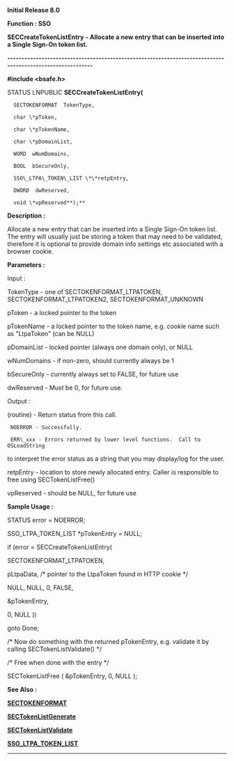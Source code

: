 




<!--
 /\* Font Definitions \*/
 @font-face
 {font-family:Helv;
 panose-1:2 11 6 4 2 2 2 3 2 4;}
@font-face
 {font-family:"Cambria Math";
 panose-1:2 4 5 3 5 4 6 3 2 4;}
 /\* Style Definitions \*/
 p.MsoNormal, li.MsoNormal, div.MsoNormal
 {margin-top:0cm;
 margin-right:0cm;
 margin-bottom:8.0pt;
 margin-left:0cm;
 line-height:107%;
 font-size:11.0pt;
 font-family:"Calibri",sans-serif;}
.MsoChpDefault
 {font-size:11.0pt;}
.MsoPapDefault
 {margin-bottom:8.0pt;
 line-height:107%;}
 /\* Page Definitions \*/
 @page WordSection1
 {size:612.0pt 792.0pt;
 margin:72.0pt 72.0pt 72.0pt 72.0pt;}
div.WordSection1
 {page:WordSection1;}
-->




**Initial Release 8.0**



**Function : SSO**



**SECCreateTokenListEntry** **- Allocate
a new entry that can be inserted into a Single Sign-On  token list.**


**----------------------------------------------------------------------------------------------------------**



**#include <bsafe.h>**



STATUS
LNPUBLIC **SECCreateTokenListEntry(**  

      SECTOKENFORMAT  TokenType,  

      char \*pToken,  

      char \*pTokenName,  

      char \*pDomainList,  

      WORD  wNumDomains,  

      BOOL  bSecureOnly,  

      SSO\_LTPA\_TOKEN\_LIST \*\*retpEntry,  

      DWORD  dwReserved,  

      void \*vpReserved**);**



**Description :**



Allocate a
new entry that can be inserted into a Single Sign-On  token list.  The entry
will usually just be storing a token that may need to be validated, therefore
it is optional to provide domain info settings etc associated with a browser
cookie.


 


**Parameters :**



Input :  

TokenType  -  one of SECTOKENFORMAT\_LTPATOKEN, SECTOKENFORMAT\_LTPATOKEN2,
SECTOKENFORMAT\_UNKNOWN  

  

pToken  -  a locked pointer to the token  

  

pTokenName  -  a locked pointer to the token name, e.g. cookie name such as "LtpaToken"
(can be NULL)  

  

pDomainList  -  locked pointer (always one domain only), or NULL  

  

wNumDomains  -  if non-zero, should currently always be 1  

  

bSecureOnly  -  currently always set to FALSE, for future use  

  

dwReserved  -  Must be 0, for future use.  

  




Output :  

(routine)  -  Return status from this call.  

     NOERROR - Successfully.  

     ERR\_xxx - Errors returned by lower level functions.  Call to OSLoadString
to interpret the error status as a string that you may display/log for the
user.  

  

  

retpEntry  -  location to store newly allocated entry.  Caller is responsible
to free using SECTokenListFree()  

  

vpReserved  -  should be NULL, for future use  

  




 **Sample Usage :**


STATUS error
= NOERROR;


SSO\_LTPA\_TOKEN\_LIST
\*pTokenEntry = NULL;


 


if
(error = SECCreateTokenListEntry( 


 
SECTOKENFORMAT\_LTPATOKEN, 


 
pLtpaData, /\* pointer to the LtpaToken found in HTTP cookie \*/ 


 
NULL, NULL, 0, FALSE, 


 
&pTokenEntry, 


 
0, NULL ))


 
goto Done;


 


/\*
Now do something with the returned pTokenEntry, e.g. validate it by calling
SECTokenListValidate()  \*/


 


 


/\*
Free when done with the entry \*/


SECTokenListFree
( &pTokenEntry, 0, NULL );


 **See Also :**


**[SECTOKENFORMAT](SECTOKENFORMAT.md)**


**[SECTokenListGenerate](SECTokenListGenerate.md)**


**[SECTokenListValidate](SECTokenListValidate.md)**


**[SSO\_LTPA\_TOKEN\_LIST](notes:///852584E300582C9D/61FD4E9848264AD28525620B006BA8BD/39C994452C539B8E482573FB003214E2)**



----------------------------------------------------------------------------------------------------------


 





